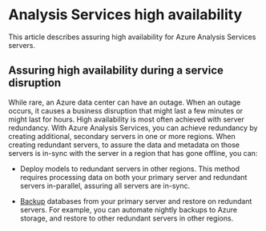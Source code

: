 # Analysis Services high availability

This article describes assuring high availability for Azure Analysis Services servers. 

## Assuring high availability during a service disruption

While rare, an Azure data center can have an outage. When an outage occurs, it causes a business disruption that might last a few minutes or might last for hours. High availability is most often achieved with server redundancy. With Azure Analysis Services, you can achieve redundancy by creating additional, secondary servers in one or more regions. When creating redundant servers, to assure the data and metadata on those servers is in-sync with the server in a region that has gone offline, you can:

* Deploy models to redundant servers in other regions. This method requires processing data on both your primary server and redundant servers in-parallel, assuring all servers are in-sync.

* [Backup](analysis-services-backup.md) databases from your primary server and restore on redundant servers. For example, you can automate nightly backups to Azure storage, and restore to other redundant servers in other regions. 
